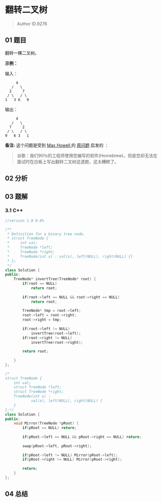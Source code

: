 # 翻转二叉树
> Author ID.9276

## 01 题目

翻转一棵二叉树。

**示例：**

输入：

```
     4
   /   \
  2     7
 / \   / \
1   3 6   9
```

输出：

```
     4
   /   \
  7     2
 / \   / \
9   6 3   1
```

**备注:**
这个问题是受到 [Max Howell ](https://twitter.com/mxcl)的 [原问题](https://twitter.com/mxcl/status/608682016205344768) 启发的 ：

> 谷歌：我们90％的工程师使用您编写的软件(Homebrew)，但是您却无法在面试时在白板上写出翻转二叉树这道题，这太糟糕了。

## 02 分析



## 03 题解

### 3.1 C++

```c++
//version 1.0 0.0%

/**
 * Definition for a binary tree node.
 * struct TreeNode {
 *     int val;
 *     TreeNode *left;
 *     TreeNode *right;
 *     TreeNode(int x) : val(x), left(NULL), right(NULL) {}
 * };
 */
class Solution {
public:
    TreeNode* invertTree(TreeNode* root) {
        if(root == NULL)
            return root;
        
        if(root->left == NULL && root->right == NULL)
            return root;
        
        TreeNode* tmp = root->left;
        root->left = root->right;
        root->right = tmp;
        
        if(root->left != NULL)
            invertTree(root->left);
        if(root->right != NULL)
            invertTree(root->right);
        
        return root;
        
    }
};
```



```c++
/*
struct TreeNode {
	int val;
	struct TreeNode *left;
	struct TreeNode *right;
	TreeNode(int x) :
			val(x), left(NULL), right(NULL) {
	}
};*/
class Solution {
public:
    void Mirror(TreeNode *pRoot) {
        if(pRoot == NULL) return;
        
        if(pRoot->left == NULL && pRoot->right == NULL) return;
        
        swap(pRoot->left, pRoot->right);
        
        if(pRoot->left != NULL) Mirror(pRoot->left);
        if(pRoot->right != NULL) Mirror(pRoot->right);
        
        return;
    }
};
```



## 04 总结


